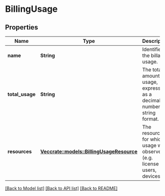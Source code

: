 # BillingUsage

## Properties

Name | Type | Description | Notes
------------ | ------------- | ------------- | -------------
**name** | **String** | Identifies the billable usage. | 
**total_usage** | **String** | The total amount of usage, expressed as a decimal number in string format. | 
**resources** | [**Vec<crate::models::BillingUsageResource>**](BillingUsageResource.md) | The resources for which usage was observed (e.g. license users, devices). | 

[[Back to Model list]](../README.md#documentation-for-models) [[Back to API list]](../README.md#documentation-for-api-endpoints) [[Back to README]](../README.md)



